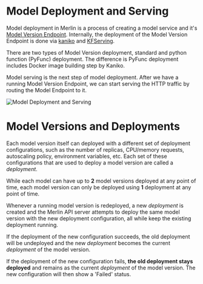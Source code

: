 # Model Deployment and Serving

Model deployment in Merlin is a process of creating a model service and it's [Model Version Endpoint](./model_version_endpoint.md). Internally, the deployment of the Model Version Endpoint is done via [kaniko](https://github.com/GoogleContainerTools/kaniko) and [KFServing](https://github.com/kubeflow/kfserving).

There are two types of Model Version deployment, standard and python function (PyFunc) deployment. The difference is PyFunc deployment includes Docker image building step by Kaniko.

Model serving is the next step of model deployment. After we have a running Model Version Endpoint, we can start serving the HTTP traffic by routing the Model Endpoint to it.

![Model Deployment and Serving](../diagrams/model_deployment_serving.drawio.svg)

# Model Versions and Deployments
Each model version itself can deployed with a different set of deployment configurations, such as the number of 
replicas, CPU/memory requests, autoscaling policy, environment variables, etc. Each set of these configurations that are
used to deploy a model version are called a *deployment*. 

While each model can have up to **2** model versions deployed at any point of time, each model version can only be 
deployed using **1** deployment at any point of time. 

Whenever a running model version is redeployed, a new *deployment* is created and the Merlin API server attempts to 
deploy the same model version with the new deployment configuration, all while keep the existing deployment running. 

If the deployment of the new configuration succeeds, the old deployment will be undeployed and the new *deployment* 
becomes the current *deployment* of the model version.

If the deployment of the new configuration fails, **the old deployment stays deployed** and remains as the current 
*deployment* of the model version. The new configuration will then show a 'Failed' status.
